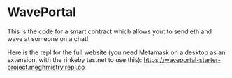 # WavePortal

This is the code for a smart contract which allows yout to send eth and wave at someone on a chat! 

Here is the repl for the full website (you need Metamask on a desktop as an extension, with the rinkeby testnet to use this): 
https://waveportal-starter-project.meghmistry.repl.co
